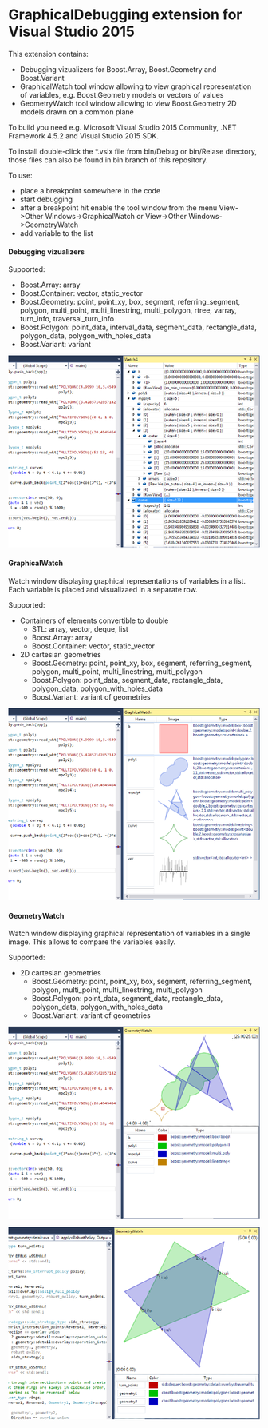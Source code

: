 # GraphicalDebugging extension for Visual Studio 2015

This extension contains:

* Debugging vizualizers for Boost.Array, Boost.Geometry and Boost.Variant
* GraphicalWatch tool window allowing to view graphical representation of variables, e.g. Boost.Geometry models or vectors of values
* GeometryWatch tool window allowing to view Boost.Geometry 2D models drawn on a common plane

To build you need e.g. Microsoft Visual Studio 2015 Community, .NET Framework 4.5.2 and Visual Studio 2015 SDK.

To install double-click the *.vsix file from bin/Debug or bin/Relase directory, those files can also be found in bin branch of this repository.

To use:

* place a breakpoint somewhere in the code
* start debugging
* after a breakpoint hit enable the tool window from the menu View->Other Windows->GraphicalWatch or View->Other Windows->GeometryWatch
* add variable to the list

#### Debugging vizualizers

Supported:

* Boost.Array: array
* Boost.Container: vector, static_vector
* Boost.Geometry: point, point_xy, box, segment, referring_segment, polygon, multi_point, multi_linestring, multi_polygon, rtree, varray, turn_info, traversal_turn_info
* Boost.Polygon: point_data, interval_data, segment_data, rectangle_data, polygon_data, polygon_with_holes_data
* Boost.Variant: variant

![Watch](images/natvis_watch.png)

#### GraphicalWatch

Watch window displaying graphical representations of variables in a list. Each variable is placed and visualizaed in a separate row.

Supported:

* Containers of elements convertible to double
  * STL: array, vector, deque, list
  * Boost.Array: array
  * Boost.Container: vector, static_vector
* 2D cartesian geometries
  * Boost.Geometry: point, point_xy, box, segment, referring_segment, polygon, multi_point, multi_linestring, multi_polygon
  * Boost.Polygon: point_data, segment_data, rectangle_data, polygon_data, polygon_with_holes_data
  * Boost.Variant: variant of geometries

![GraphicalWatch](images/graphical_watch.png)

#### GeometryWatch

Watch window displaying graphical representation of variables in a single image. This allows to compare the variables easily.

Supported:

* 2D cartesian geometries
  * Boost.Geometry: point, point_xy, box, segment, referring_segment, polygon, multi_point, multi_linestring, multi_polygon
  * Boost.Polygon: point_data, segment_data, rectangle_data, polygon_data, polygon_with_holes_data
  * Boost.Variant: variant of geometries

![GeometryWatch](images/geometry_watch.png)

![GeometryWatch](images/geometry_watch2.png)
